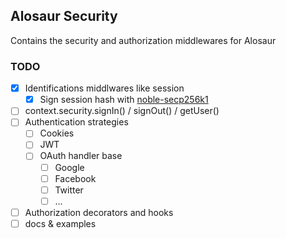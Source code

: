 ## Alosaur Security

Contains the security and authorization middlewares for Alosaur

### TODO

- [x] Identifications middlwares like session
  - [x] Sign session hash with [noble-secp256k1](https://github.com/paulmillr/noble-secp256k1)
- [ ] context.security.signIn() / signOut() / getUser()
- [ ] Authentication strategies
  - [ ] Cookies
  - [ ] JWT
  - [ ] OAuth handler base
      - [ ] Google
      - [ ] Facebook
      - [ ] Twitter
      - [ ] ...
- [ ] Authorization decorators and hooks
- [ ] docs & examples
